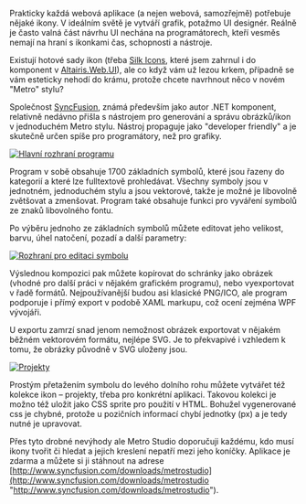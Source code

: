 <!-- dcterms:identifier = aspnetcz#398 -->
<!-- dcterms:title = SyncFusion Metro Studio 2: Snadné ikonky pro programátory -->
<!-- dcterms:abstract = Prakticky každá webová aplikace potřebuje nějaké ikony. Ale kde je vzít a nekrást, zejména když vám Silk Icons už lezou krkem? Syncfusion nabízí program na generování ikon ve stylu Metro, s logikou přátelskou pro programátory a navíc zdarma. -->
<!-- np9:categoryId = 7 -->
<!-- x4w:category = Software -->
<!-- np9:authorId = 1 -->
<!-- np9:authorEmail = michal.valasek@altairis.cz -->
<!-- dcterms:creator = Michal Altair Valášek -->
<!-- dcterms:created = 2012-08-24T02:13:44.287+02:00 -->
<!-- dcterms:dateAccepted = 2012-08-24T02:05:00+02:00 -->
<!-- x4w:pictureWidth = 150 -->
<!-- x4w:pictureHeight = 150 -->
<!-- x4w:pictureUrl = /perex-pictures/20120824-syncfusion-metro-studio-2-snadne-ikonky-pro-programatory.jpg -->

Prakticky každá webová aplikace (a nejen webová, samozřejmě) potřebuje nějaké ikony. V ideálním světě je vytváří grafik, potažmo UI designér. Reálně je často valná část návrhu UI nechána na programátorech, kteří vesměs nemají na hraní s ikonkami čas, schopnosti a nástroje.

Existují hotové sady ikon (třeba [Silk Icons](http://www.famfamfam.com/lab/icons/silk/), které jsem zahrnul i do komponent v [Altairis.Web.UI](http://altairiswebui.codeplex.com)), ale co když vám už lezou krkem, případně se vám esteticky nehodí do krámu, protože chcete navrhnout něco v novém "Metro" stylu?

Společnost [SyncFusion](http://www.syncfusion.com/), známá především jako autor .NET komponent, relativně nedávno přišla s nástrojem pro generování a správu obrázků/ikon v jednoduchém Metro stylu. Nástroj propaguje jako "developer friendly" a je skutečně určen spíše pro programátory, než pro grafiky.

[![Hlavní rozhraní programu](https://www.cdn.altairis.cz/Blog/2012/20120824-metrostudio_thumb.png "Hlavní rozhraní programu")](https://www.cdn.altairis.cz/Blog/2012/20120824-metrostudio_2.png)

Program v sobě obsahuje 1700 základních symbolů, které jsou řazeny do kategorií a které lze fulltextově prohledávat. Všechny symboly jsou v jednotném, jednoduchém stylu a jsou vektorové, takže je možné je libovolně zvětšovat a zmenšovat. Program také obsahuje funkci pro vyváření symbolů ze znaků libovolného fontu.

Po výběru jednoho ze základních symbolů můžete editovat jeho velikost, barvu, úhel natočení, pozadí a další parametry:

[![Rozhraní pro editaci symbolu](https://www.cdn.altairis.cz/Blog/2012/20120824-iconedit_thumb.png "Rozhraní pro editaci symbolu")](https://www.cdn.altairis.cz/Blog/2012/20120824-iconedit_2.png)

Výslednou kompozici pak můžete kopírovat do schránky jako obrázek (vhodné pro další práci v nějakém grafickém programu), nebo vyexportovat v řadě formátů. Nejpoužívanější budou asi klasické PNG/ICO, ale program podporuje i přímý export v podobě XAML markupu, což ocení zejména WPF vývojáři.

U exportu zamrzí snad jenom nemožnost obrázek exportovat v nějakém běžném vektorovém formátu, nejlépe SVG. Je to překvapivé i vzhledem k tomu, že obrázky původně v SVG uloženy jsou.

[![Projekty](https://www.cdn.altairis.cz/Blog/2012/20120824-ilwp_thumb.png "Projekty")](https://www.cdn.altairis.cz/Blog/2012/20120824-ilwp_2.png)

Prostým přetažením symbolu do levého dolního rohu můžete vytvářet též kolekce ikon – projekty, třeba pro konkrétní aplikaci. Takovou kolekci je možno též uložit jako CSS sprite pro použití v HTML. Bohužel vygenerované css je chybné, protože u pozičních informací chybí jednotky (px) a je tedy nutné je upravovat.

Přes tyto drobné nevýhody ale Metro Studio doporučuji každému, kdo musí ikony tvořit či hledat a jejich kreslení nepatří mezi jeho koníčky. Aplikace je zdarma a můžete si ji stáhnout na adrese [http://www.syncfusion.com/downloads/metrostudio](http://www.syncfusion.com/downloads/metrostudio "http://www.syncfusion.com/downloads/metrostudio").